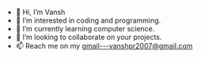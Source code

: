 - 👋 Hi, I’m Vansh
- 👀 I’m interested in coding and programming.
- 🌱 I’m currently learning computer science.
- 💞️ I’m looking to collaborate on your projects.
- 📫 Reach me on my gmail---vanshpr2007@gmail.com
